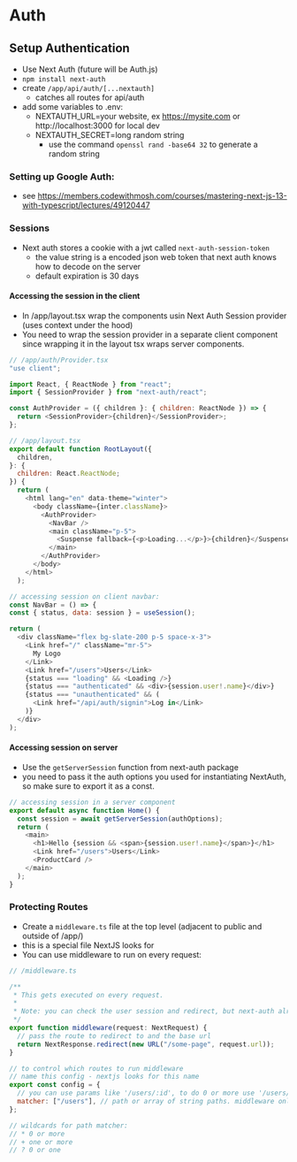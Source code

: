 # Auth

## Setup Authentication

- Use Next Auth (future will be Auth.js)
- `npm install next-auth`
- create `/app/api/auth/[...nextauth]`
  - catches all routes for api/auth
- add some variables to .env:
  - NEXTAUTH_URL=your website, ex https://mysite.com or http://localhost:3000 for local dev
  - NEXTAUTH_SECRET=long random string
    - use the command `openssl rand -base64 32` to generate a random string

### Setting up Google Auth:

- see https://members.codewithmosh.com/courses/mastering-next-js-13-with-typescript/lectures/49120447

### Sessions

- Next auth stores a cookie with a jwt called `next-auth-session-token`
  - the value string is a encoded json web token that next auth knows how to decode on the server
  - default expiration is 30 days

#### Accessing the session in the client

- In /app/layout.tsx wrap the components usin Next Auth Session provider (uses context under the hood)
- You need to wrap the session provider in a separate client component since wrapping it in the layout tsx wraps server components.

```javascript
// /app/auth/Provider.tsx
"use client";

import React, { ReactNode } from "react";
import { SessionProvider } from "next-auth/react";

const AuthProvider = ({ children }: { children: ReactNode }) => {
  return <SessionProvider>{children}</SessionProvider>;
};

// /app/layout.tsx
export default function RootLayout({
  children,
}: {
  children: React.ReactNode;
}) {
  return (
    <html lang="en" data-theme="winter">
      <body className={inter.className}>
        <AuthProvider>
          <NavBar />
          <main className="p-5">
            <Suspense fallback={<p>Loading...</p>}>{children}</Suspense>
          </main>
        </AuthProvider>
      </body>
    </html>
  );

// accessing session on client navbar:
const NavBar = () => {
const { status, data: session } = useSession();

return (
  <div className="flex bg-slate-200 p-5 space-x-3">
    <Link href="/" className="mr-5">
      My Logo
    </Link>
    <Link href="/users">Users</Link>
    {status === "loading" && <Loading />}
    {status === "authenticated" && <div>{session.user!.name}</div>}
    {status === "unauthenticated" && (
      <Link href="/api/auth/signin">Log in</Link>
    )}
  </div>
);
```

#### Accessing session on server

- Use the `getServerSession` function from next-auth package
- you need to pass it the auth options you used for instantiating NextAuth, so make sure to export it as a const.

```javascript
// accessing session in a server component
export default async function Home() {
  const session = await getServerSession(authOptions);
  return (
    <main>
      <h1>Hello {session && <span>{session.user!.name}</span>}</h1>
      <Link href="/users">Users</Link>
      <ProductCard />
    </main>
  );
}

```

### Protecting Routes

- Create a `middleware.ts` file at the top level (adjacent to public and outside of /app/)
- this is a special file NextJS looks for
- You can use middleware to run on every request:

```javascript
// /middleware.ts

/**
 * This gets executed on every request.
 *
 * Note: you can check the user session and redirect, but next-auth already does that for you if you're using that.
 */
export function middleware(request: NextRequest) {
  // pass the route to redirect to and the base url
  return NextResponse.redirect(new URL("/some-page", request.url));
}

// to control which routes to run middleware
// name this config - nextjs looks for this name
export const config = {
  // you can use params like '/users/:id', to do 0 or more use '/users/:id*' this will catch /users/ or /users/1 etc.
  matcher: ["/users"], // path or array of string paths. middleware only runs on these paths
};

// wildcards for path matcher:
// * 0 or more
// + one or more
// ? 0 or one
```
